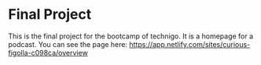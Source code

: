 # Final Project

This is the final project for the bootcamp of technigo. It is a homepage for a podcast. You can see the page here:
https://app.netlify.com/sites/curious-figolla-c098ca/overview

